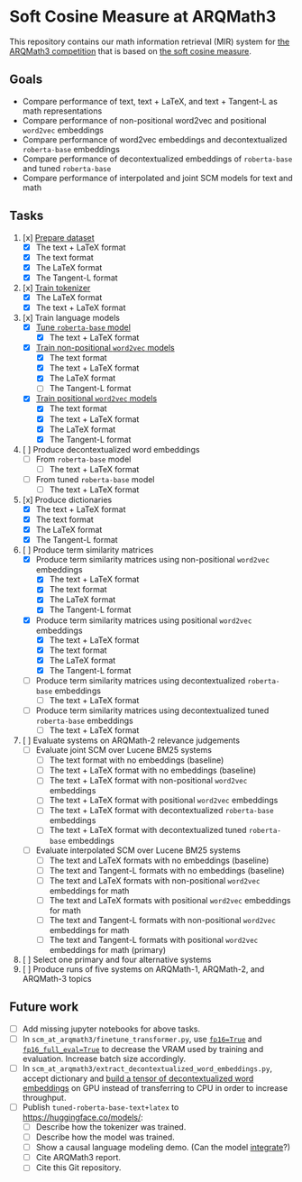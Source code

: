 # Soft Cosine Measure at ARQMath3

This repository contains our math information retrieval (MIR) system for
[the ARQMath3 competition][1] that is based on [the soft cosine measure][2].

 [1]: https://www.cs.rit.edu/~dprl/ARQMath/
 [2]: https://radimrehurek.com/gensim/auto_examples/tutorials/run_scm.html

## Goals

- Compare performance of text, text + LaTeX, and text + Tangent-L as math representations
- Compare performance of non-positional word2vec and positional `word2vec` embeddings
- Compare performance of word2vec embeddings and decontextualized `roberta-base` embeddings
- Compare performance of decontextualized embeddings of `roberta-base` and tuned `roberta-base`
- Compare performance of interpolated and joint SCM models for text and math

## Tasks

1. [x] [Prepare dataset][3]
    - [x] The text + LaTeX format
    - [x] The text format
    - [x] The LaTeX format
    - [x] The Tangent-L format
2. [x] [Train tokenizer][6]
    - [x] The LaTeX format
    - [x] The text + LaTeX format
3. [x] Train language models
    - [x] [Tune `roberta-base` model][7]
        - [x] The text + LaTeX format
    - [x] [Train non-positional `word2vec` models][8]
        - [x] The text format
        - [x] The text + LaTeX format
        - [x] The LaTeX format
        - [ ] The Tangent-L format
    - [x] [Train positional `word2vec` models][8]
        - [x] The text format
        - [x] The text + LaTeX format
        - [x] The LaTeX format
        - [x] The Tangent-L format
4. [ ] Produce decontextualized word embeddings
    - [ ] From `roberta-base` model
        - [ ] The text + LaTeX format
    - [ ] From tuned `roberta-base` model
        - [ ] The text + LaTeX format
5. [x] Produce dictionaries
    - [x] The text + LaTeX format
    - [x] The text format
    - [x] The LaTeX format
    - [x] The Tangent-L format
6. [ ] Produce term similarity matrices
    - [x] Produce term similarity matrices using non-positional `word2vec` embeddings
        - [x] The text + LaTeX format
        - [x] The text format
        - [x] The LaTeX format
        - [x] The Tangent-L format
    - [x] Produce term similarity matrices using positional `word2vec` embeddings
        - [x] The text + LaTeX format
        - [x] The text format
        - [x] The LaTeX format
        - [x] The Tangent-L format
    - [ ] Produce term similarity matrices using decontextualized `roberta-base` embeddings
        - [ ] The text + LaTeX format
    - [ ] Produce term similarity matrices using decontextualized tuned `roberta-base` embeddings
        - [ ] The text + LaTeX format
7. [ ] Evaluate systems on ARQMath-2 relevance judgements
    - [ ] Evaluate joint SCM over Lucene BM25 systems
        - [ ] The text format with no embeddings (baseline)
        - [ ] The text + LaTeX format with no embeddings (baseline)
        - [ ] The text + LaTeX format with non-positional `word2vec` embeddings
        - [ ] The text + LaTeX format with positional `word2vec` embeddings
        - [ ] The text + LaTeX format with decontextualized `roberta-base` embeddings
        - [ ] The text + LaTeX format with decontextualized tuned `roberta-base` embeddings
    - [ ] Evaluate interpolated SCM over Lucene BM25 systems
        - [ ] The text and LaTeX formats with no embeddings (baseline)
        - [ ] The text and Tangent-L formats with no embeddings (baseline)
        - [ ] The text and LaTeX formats with non-positional `word2vec` embeddings for math
        - [ ] The text and LaTeX formats with positional `word2vec` embeddings for math
        - [ ] The text and Tangent-L formats with non-positional `word2vec` embeddings for math
        - [ ] The text and Tangent-L formats with positional `word2vec` embeddings for math (primary)
8. [ ] Select one primary and four alternative systems
9. [ ] Produce runs of five systems on ARQMath-1, ARQMath-2, and ARQMath-3 topics

 [3]: 01-prepare-dataset.ipynb
 [5]: 05-produce-word-embeddings.ipynb
 [6]: 02-train-tokenizers.ipynb
 [7]: 03-finetune-roberta.ipynb
 [8]: 04-train-word2vec.ipynb

## Future work

- [ ] Add missing jupyter notebooks for above tasks.
- [ ] In `scm_at_arqmath3/finetune_transformer.py`, use [`fp16=True`][1] and
  [`fp16_full_eval=True`][2] to decrease the VRAM used by training and
  evaluation. Increase batch size accordingly.
- [ ] In `scm_at_arqmath3/extract_decontextualized_word_embeddings.py`, accept
  dictionary and [build a tensor of decontextualized word embeddings][4] on GPU
  instead of transferring to CPU in order to increase throughput.
- [ ] Publish `tuned-roberta-base-text+latex` to <https://huggingface.co/models/>:
    - [ ] Describe how the tokenizer was trained.
    - [ ] Describe how the model was trained.
    - [ ] Show a causal language modeling demo. (Can the model [integrate][9]?)
    - [ ] Cite ARQMath3 report.
    - [ ] Cite this Git repository.

 [1]: https://huggingface.co/docs/transformers/v4.18.0/en/main_classes/trainer#transformers.TrainingArguments.fp16
 [2]: https://huggingface.co/docs/transformers/v4.18.0/en/main_classes/trainer#transformers.TrainingArguments.fp16_full_eval
 [4]: https://github.com/authoranonymous321/soft_mt_adaptation/blob/9ff8bc11499e133c110749cc9a80944874b0bbf6/adaptor/objectives/seq_bertscr_objectives.py#L326-L362
 [9]: https://arxiv.org/abs/1912.01412v1
